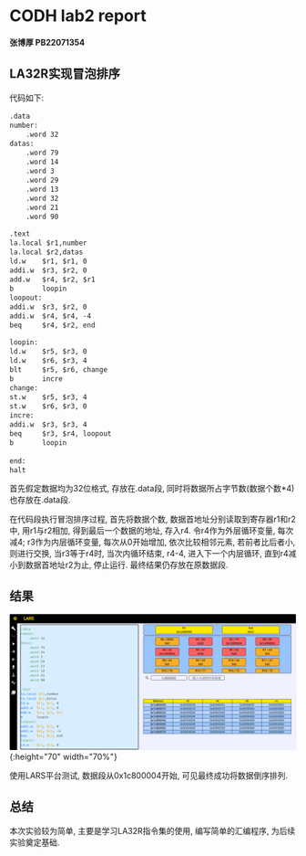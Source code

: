 # CODH lab2 report

**张博厚 PB22071354**

## LA32R实现冒泡排序

代码如下:

```
.data
number:
    .word 32
datas:
    .word 79
    .word 14
    .word 3
    .word 29
    .word 13
    .word 32
    .word 21
    .word 90

```
```brightscript
.text
la.local $r1,number     
la.local $r2,datas
ld.w    $r1, $r1, 0
addi.w  $r3, $r2, 0
add.w   $r4, $r2, $r1
b       loopin
loopout:
addi.w  $r3, $r2, 0
addi.w  $r4, $r4, -4
beq     $r4, $r2, end
```
```
loopin:
ld.w    $r5, $r3, 0
ld.w    $r6, $r3, 4
blt     $r5, $r6, change
b       incre
change:
st.w    $r5, $r3, 4
st.w    $r6, $r3, 0
incre:
addi.w  $r3, $r3, 4
beq     $r3, $r4, loopout
b       loopin

end:
halt
```

首先假定数据均为32位格式, 存放在.data段, 同时将数据所占字节数(数据个数*4)也存放在.data段.

在代码段执行冒泡排序过程,  首先将数据个数, 数据首地址分别读取到寄存器r1和r2中, 用r1与r2相加, 得到最后一个数据的地址, 存入r4. 令r4作为外层循环变量, 每次减4; r3作为内层循环变量, 每次从0开始增加, 依次比较相邻元素, 若前者比后者小, 则进行交换, 当r3等于r4时, 当次内循环结束, r4-4, 进入下一个内层循环, 直到r4减小到数据首地址r2为止, 停止运行. 最终结果仍存放在原数据段.

## 结果

![image](./figs/res.png ){:height="70" width="70%"}

使用LARS平台测试, 数据段从0x1c800004开始, 可见最终成功将数据倒序排列.



## 总结

本次实验较为简单, 主要是学习LA32R指令集的使用, 编写简单的汇编程序, 为后续实验奠定基础.
